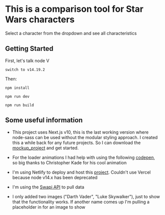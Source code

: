 # This is a comparison tool for Star Wars characters

Select a character from the dropdown and see all characteristics

## Getting Started

First, let's talk node V

```
switch to v14.19.2
```

Then:

```
npm install 
```

```
npm run dev
```

```
npm run build
```

## Some useful information

- This project uses Next.js v10, this is the last working version where node-sass can be used without the modular styling approach. I created this a while back for any future projects. So I can download the [mockup_project](https://github.com/Kirsten1996/mockup_project) and get started.

- For the loader animations I had help with using the following [codepen](https://codepen.io/christopherkade/pen/rJVPjz), so big thanks to Christopher Kade for his cool animation

- I'm using Netlify to deploy and host this [project](https://storied-kringle-61e3fa.netlify.app/). Couldn't use Vercel because node v14.x has been deprecated

- I'm using the [Swapi API](https://swapi.dev/) to pull data

- I only added two images ("Darth Vader", "Luke Skywalker"), just to show that the functionality works. If another name comes up I'm pulling a placeholder in for an image to show
